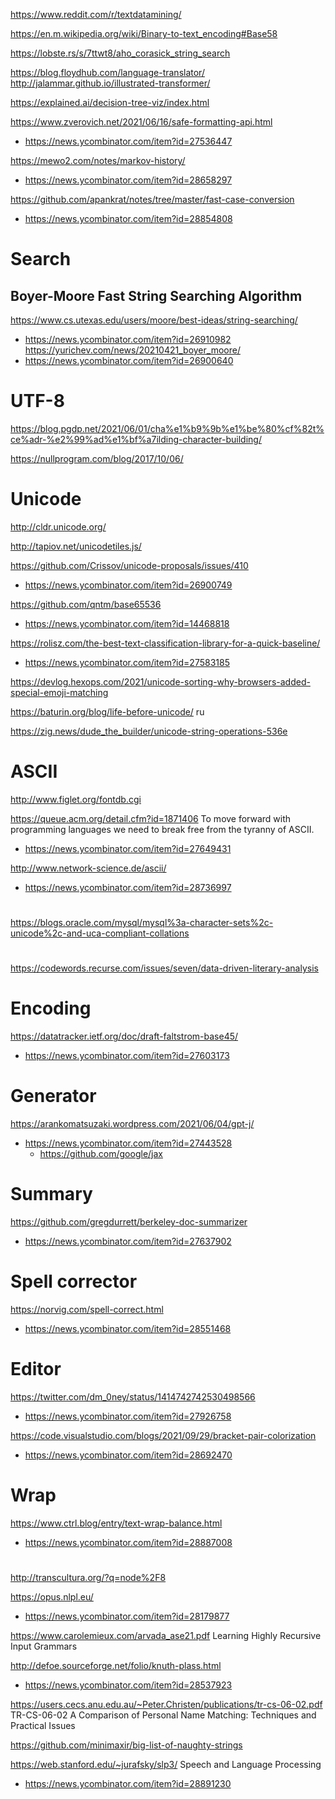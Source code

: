 https://www.reddit.com/r/textdatamining/

https://en.m.wikipedia.org/wiki/Binary-to-text_encoding#Base58

https://lobste.rs/s/7ttwt8/aho_corasick_string_search

https://blog.floydhub.com/language-translator/
http://jalammar.github.io/illustrated-transformer/

https://explained.ai/decision-tree-viz/index.html

https://www.zverovich.net/2021/06/16/safe-formatting-api.html
* https://news.ycombinator.com/item?id=27536447

https://mewo2.com/notes/markov-history/
* https://news.ycombinator.com/item?id=28658297

https://github.com/apankrat/notes/tree/master/fast-case-conversion
* https://news.ycombinator.com/item?id=28854808

# Search
## Boyer-Moore Fast String Searching Algorithm
https://www.cs.utexas.edu/users/moore/best-ideas/string-searching/
* https://news.ycombinator.com/item?id=26910982
https://yurichev.com/news/20210421_boyer_moore/
* https://news.ycombinator.com/item?id=26900640

# UTF-8
https://blog.pgdp.net/2021/06/01/cha%e1%b9%9b%e1%be%80%cf%82t%ce%adr-%e2%99%ad%e1%bf%a7ilding-character-building/

https://nullprogram.com/blog/2017/10/06/

# Unicode

http://cldr.unicode.org/

http://tapiov.net/unicodetiles.js/

https://github.com/Crissov/unicode-proposals/issues/410
* https://news.ycombinator.com/item?id=26900749

https://github.com/qntm/base65536
* https://news.ycombinator.com/item?id=14468818

https://rolisz.com/the-best-text-classification-library-for-a-quick-baseline/
* https://news.ycombinator.com/item?id=27583185

https://devlog.hexops.com/2021/unicode-sorting-why-browsers-added-special-emoji-matching

https://baturin.org/blog/life-before-unicode/ ru

https://zig.news/dude_the_builder/unicode-string-operations-536e

# ASCII
http://www.figlet.org/fontdb.cgi

https://queue.acm.org/detail.cfm?id=1871406 To move forward with programming languages we need to break free from the tyranny of ASCII.
* https://news.ycombinator.com/item?id=27649431

http://www.network-science.de/ascii/
* https://news.ycombinator.com/item?id=28736997

#
https://blogs.oracle.com/mysql/mysql%3a-character-sets%2c-unicode%2c-and-uca-compliant-collations

# 
https://codewords.recurse.com/issues/seven/data-driven-literary-analysis

# Encoding
https://datatracker.ietf.org/doc/draft-faltstrom-base45/
* https://news.ycombinator.com/item?id=27603173

# Generator
https://arankomatsuzaki.wordpress.com/2021/06/04/gpt-j/
* https://news.ycombinator.com/item?id=27443528
  * https://github.com/google/jax
  
# Summary
https://github.com/gregdurrett/berkeley-doc-summarizer
* https://news.ycombinator.com/item?id=27637902

# Spell corrector
https://norvig.com/spell-correct.html
* https://news.ycombinator.com/item?id=28551468

# Editor
https://twitter.com/dm_0ney/status/1414742742530498566
* https://news.ycombinator.com/item?id=27926758

https://code.visualstudio.com/blogs/2021/09/29/bracket-pair-colorization
* https://news.ycombinator.com/item?id=28692470

# Wrap
https://www.ctrl.blog/entry/text-wrap-balance.html
* https://news.ycombinator.com/item?id=28887008
  
#
http://transcultura.org/?q=node%2F8


https://opus.nlpl.eu/
* https://news.ycombinator.com/item?id=28179877

https://www.carolemieux.com/arvada_ase21.pdf Learning Highly Recursive Input Grammars

http://defoe.sourceforge.net/folio/knuth-plass.html
* https://news.ycombinator.com/item?id=28537923

https://users.cecs.anu.edu.au/~Peter.Christen/publications/tr-cs-06-02.pdf TR-CS-06-02 A Comparison of Personal Name Matching: Techniques and Practical Issues

https://github.com/minimaxir/big-list-of-naughty-strings

https://web.stanford.edu/~jurafsky/slp3/ Speech and Language Processing
* https://news.ycombinator.com/item?id=28891230